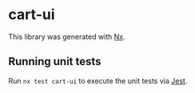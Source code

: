 # cart-ui

This library was generated with [Nx](https://nx.dev).

## Running unit tests

Run `nx test cart-ui` to execute the unit tests via [Jest](https://jestjs.io).
